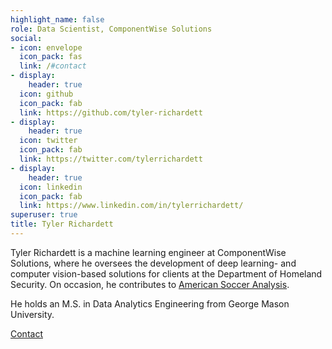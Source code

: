 ```yaml
---
highlight_name: false
role: Data Scientist, ComponentWise Solutions
social:
- icon: envelope
  icon_pack: fas
  link: /#contact
- display:
    header: true
  icon: github
  icon_pack: fab
  link: https://github.com/tyler-richardett
- display:
    header: true
  icon: twitter
  icon_pack: fab
  link: https://twitter.com/tylerrichardett
- display:
    header: true
  icon: linkedin
  icon_pack: fab
  link: https://www.linkedin.com/in/tylerrichardett/
superuser: true
title: Tyler Richardett
---
```


Tyler Richardett is a machine learning engineer at ComponentWise Solutions, where he oversees the development of deep learning- and computer vision-based solutions for clients at the Department of Homeland Security. On occasion, he contributes to [American Soccer Analysis](https://www.americansocceranalysis.com/). 

He holds an M.S. in Data Analytics Engineering from George Mason University.

<a href="mailto:tyler.richardett@gmail.com" target="_blank" class="btn btn-primary"><i class="fa fa-envelope"></i>Contact</a>
